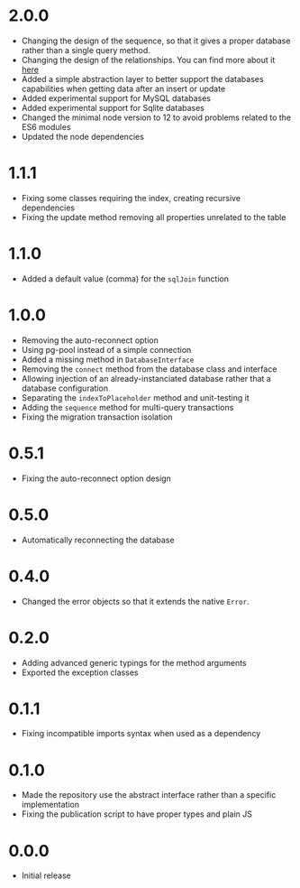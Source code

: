 # 2.0.0

- Changing the design of the sequence, so that it gives a proper database rather than a single query method.
- Changing the design of the relationships. You can find more about it [here](https://github.com/Seb-C/kiss-orm/pull/22/commits/9d076e2f8edfd0737841d9583f8ec94eb6c2e62f#diff-b335630551682c19a781afebcf4d07bf978fb1f8ac04c6bf87428ed5106870f5)
- Added a simple abstraction layer to better support the databases capabilities when getting data after an insert or update
- Added experimental support for MySQL databases
- Added experimental support for Sqlite databases
- Changed the minimal node version to 12 to avoid problems related to the ES6 modules
- Updated the node dependencies

# 1.1.1

- Fixing some classes requiring the index, creating recursive dependencies
- Fixing the update method removing all properties unrelated to the table

# 1.1.0

- Added a default value (comma) for the `sqlJoin` function

# 1.0.0

- Removing the auto-reconnect option
- Using pg-pool instead of a simple connection
- Added a missing method in `DatabaseInterface`
- Removing the `connect` method from the database class and interface
- Allowing injection of an already-instanciated database rather that a database configuration
- Separating the `indexToPlaceholder` method and unit-testing it
- Adding the `sequence` method for multi-query transactions
- Fixing the migration transaction isolation

# 0.5.1

- Fixing the auto-reconnect option design

# 0.5.0

- Automatically reconnecting the database

# 0.4.0

- Changed the error objects so that it extends the native `Error`.

# 0.2.0

- Adding advanced generic typings for the method arguments
- Exported the exception classes

# 0.1.1

- Fixing incompatible imports syntax when used as a dependency

# 0.1.0

- Made the repository use the abstract interface rather than a specific implementation
- Fixing the publication script to have proper types and plain JS

# 0.0.0

- Initial release
